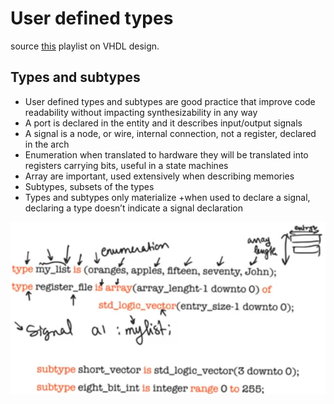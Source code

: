 # User defined types
source [this](https://www.youtube.com/playlist?list=PLyWAP9QBe16p2HXVcyEgGAFicXJI797jK) playlist on VHDL design.

## Types and subtypes
- User defined types and subtypes are good practice that improve code readability without impacting synthesizability in any way
- A port is declared in the entity and it describes input/output signals
- A signal is a node, or wire, internal connection, not a register, declared in the arch
- Enumeration when translated to hardware they will be translated into registers carrying bits, useful in a state machines
- Array are important, used extensively when describing memories
- Subtypes, subsets of the types
- Types and subtypes only materialize +when used to declare a signal, declaring a type doesn’t indicate a signal declaration

![userd-defined-types](imgs/user-defined-types/userd-defined-types.png)